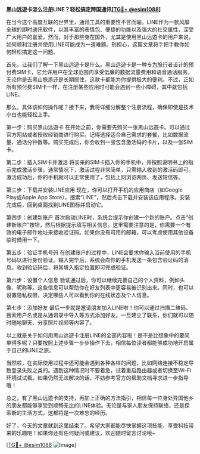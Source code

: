 **黑山远遊卡怎么注册LINE？轻松搞定跨国通讯[[TG💪+ @esim1088](https://t.me/s/esim1088)]**

在当今这个高度互联的世界里，通讯工具的重要性不言而喻。LINE作为一款风靡全球的即时通讯软件，以其丰富的表情包、便捷的功能以及强大的社交属性，深受广大用户的喜爱。然而，对于那些身在国外，尤其是使用黑山远遊卡的用户来说，如何顺利注册并使用LINE可能成为一道难题。别担心，这篇文章将手把手教你如何轻松搞定这一问题。

首先，让我们了解一下黑山远遊卡是什么。黑山远遊卡是一种专为旅行者设计的预付费SIM卡，它允许用户在全球范围内享受低廉的数据流量费用和语音通话服务。无论你是去黑山旅游还是长期居住，这款卡都能为你提供极大的便利。不过，正如所有预付费SIM卡一样，在注册某些应用时可能会遇到一些小障碍，其中就包括LINE。

那么，具体该如何操作呢？接下来，我将详细分解整个注册流程，确保即使是技术小白也能轻松上手。

第一步：购买黑山远遊卡
在开始之前，你需要先购买一张黑山远遊卡。可以通过官方网站或者授权经销商进行购买。记得选择适合自己需求的套餐，比如数据流量、通话分钟数等。购买完成后，你会收到一张包含激活码的卡片，以及一张SIM卡。

第二步：插入SIM卡并激活
将买来的SIM卡插入你的手机中，并按照说明书上的指示完成激活步骤。通常情况下，激活过程非常简单，只需输入收到的激活码即可。激活成功后，你的手机就可以正常使用了，包括上网浏览网页、发送短信等。

第三步：下载并安装LINE应用
现在，你可以打开手机的应用商店（如Google Play或Apple App Store），搜索“LINE”，然后点击下载并安装该应用程序。安装完成后，回到桌面找到LINE图标并启动它。

第四步：创建新账户
首次启动LINE时，系统会提示你创建一个新的账户。点击“创建新账户”按钮，然后根据提示填写相关信息。这里需要注意的是，你需要一个有效的电子邮件地址来接收验证码。如果你没有可用的邮箱，可以考虑使用其他设备临时借用一下。

第五步：验证手机号码
在创建账户的过程中，LINE会要求你输入当前使用的手机号码以进行身份验证。输入完毕后，系统会向你的手机发送一条包含验证码的消息。收到验证码后，将其填入指定位置即可完成验证。

第六步：设置个人信息
验证通过后，你可以继续完善自己的个人资料，例如头像、昵称等。这些信息可以帮助你在好友列表中更容易被识别出来。同时，也可以设置隐私权限，决定哪些人可以看到你的在线状态及个人信息。

第七步：添加好友
最后一步就是邀请朋友加入LINE啦！你可以通过扫描二维码、搜索用户名或是从通讯录中导入等方式添加好友。一旦建立了联系，你们就可以随时随地聊天、分享照片视频等内容了。

以上就是关于如何用黑山远遊卡注册LINE的全部内容啦！是不是比想象中的要简单得多呢？只要按照上述步骤一步步操作下去，相信每位读者都能够成功地开启属于自己的LINE之旅。

当然啦，在实际使用过程中还可能会遇到各种各样的问题，比如网络连接不稳定导致登录失败之类的。遇到这种情况时不要着急，试着重启路由器或者切换至Wi-Fi环境试试看。如果仍然无法解决的话，不妨参考官方的帮助文档寻求进一步指导哦！

总之，有了黑山远遊卡的支持，再加上正确的方法指引，相信每一位身处异国他乡的朋友都能够享受到顺畅无比的LINE体验。无论是与家人朋友保持联络，还是探索新的生活方式，这都将是一次难忘的经历。

好了，今天的文章就到这里结束了。希望大家都能尽快掌握这项技能，享受科技带来的乐趣吧！如果你还有任何疑问或建议，欢迎随时留言讨论哦~

[[TG💪+ @esim1088](https://t.me/s/esim1088) ![Image](https://i.postimg.cc/4NQfJmqS/Snipaste-2025-05-13-00-14-12.png)]